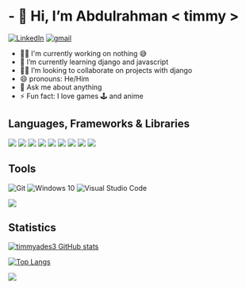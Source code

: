 <!---- 👋 Hi, I’m @timmyades3
- 👀 I’m interested in ...
- 🌱 I’m currently learning ...
- 💞️ I’m looking to collaborate on ...
- 📫 How to reach me ...


timmyades3/timmyades3 is a ✨ special ✨ repository because its `README.md` (this file) appears on your GitHub profile.
You can click the Preview link to take a look at your changes.
--->

# - 👋 Hi, I’m Abdulrahman < timmy >
[![LinkedIn](https://img.shields.io/badge/linkedin-%230077B5.svg?&style=for-the-badge&logo=linkedin&logoColor=white)](https://www.linkedin.com/in/oluwatimileyin-a-68042623a/) 
[![gmail](https://img.shields.io/badge/gmail-%23D14836.svg?&style=for-the-badge&logo=gmail&logoColor=white)](mailto:oluwatimileyinadesina623@gmail.com)
- 👩‍💻 I'm currently working on nothing 😅
- 🌱 I’m currently learning django and javascript
- 👯‍♀️ I’m looking to collaborate on projects with django
- 😄 pronouns: He/Him
- 💬 Ask me about anything
- ⚡ Fun fact: I love games 🕹 and anime
## Languages, Frameworks & Libraries
![](https://img.shields.io/badge/HTML5-E34F26?style=for-the-badge&logo=html5&logoColor=white)
![](https://img.shields.io/badge/JavaScript-F7DF1E?style=for-the-badge&logo=javascript&logoColor=black)
![](https://img.shields.io/badge/Python-F7DF1E?style=for-the-badge&logo=python&logoColor=black)
![](https://img.shields.io/badge/Django-darkgreen?style=for-the-badge&logo=django&logoColor=white)
![](https://img.shields.io/badge/Heroku-430098?style=for-the-badge&logo=heroku&logoColor=white)
![](https://img.shields.io/badge/CSS3-1572B6?style=for-the-badge&logo=css3&logoColor=white)
![](https://img.shields.io/badge/Netlify-00C7B7?style=for-the-badge&logo=netlify&logoColor=white)
![](https://img.shields.io/badge/Bootstrap-563D7C?style=for-the-badge&logo=bootstrap&logoColor=white)
![](https://camo.githubusercontent.com/510a057988cb5216f5d297ee202f6a08fa179798926cea28e95910f6b8ca5535/68747470733a2f2f696d672e736869656c64732e696f2f62616467652f4d61726b646f776e2d3030303030303f7374796c653d666f722d7468652d6261646765266c6f676f3d6d61726b646f776e266c6f676f436f6c6f723d7768697465)

## Tools
 <img alt="Git" src="https://img.shields.io/badge/git-%23F05033.svg?style=for-the-badge&logo=git&logoColor=white"/> 
 <img alt="Windows 10" src="https://img.shields.io/badge/Windows-0078D6?style=for-the-badge&logo=windows&logoColor=white" /> 
 <img alt="Visual Studio Code" src="https://img.shields.io/badge/VisualStudioCode-0078d7.svg?style=for-the-badge&logo=visual-studio-code&logoColor=white"/>


![](https://komarev.com/ghpvc/?username=timmyades3)
## Statistics

[![timmyades3 GitHub stats](https://github-readme-stats.vercel.app/api?username=timmyades3&count_private=true&show_icons=true&theme=radical)](https://github.com/timmyades3/github-readme-stats)

[![Top Langs](https://github-readme-stats.vercel.app/api/top-langs/?username=timmyades3&layout=compact&theme=radical)](https://github.com/timmyades3/github-readme-stats)

<a href="https://github.com/timmyades3"><img src="https://github-readme-streak-stats.herokuapp.com/?user=timmyades3&stroke=90D7D1&background=141321&ring=D23E7C&fire=D23E7C&currStreakNum=90D7D1&currStreakLabel=D23E7C&sideNums=90D7D1&sideLabels=90D7D1&dates=90D7D1&hide_border=true" /></a></p>

